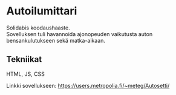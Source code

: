 # Autoilumittari
Solidabis koodaushaaste.  
Sovelluksen tuli havannoida ajonopeuden vaikutusta auton bensankulutukseen sekä matka-aikaan.

## Tekniikat
HTML, JS, CSS

Linkki sovellukseen: https://users.metropolia.fi/~meteg/Autosetti/
